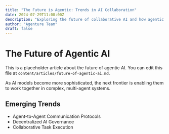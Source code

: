 ```yaml
---
title: "The Future is Agentic: Trends in AI Collaboration"
date: 2024-07-29T11:00:00Z
description: "Exploring the future of collaborative AI and how agentic systems are set to revolutionize industries."
author: "Agenture Team"
draft: false
---
```


# The Future of Agentic AI

This is a placeholder article about the future of agentic AI. You can edit this file at `content/articles/future-of-agentic-ai.md`.

As AI models become more sophisticated, the next frontier is enabling them to work together in complex, multi-agent systems.

## Emerging Trends
- Agent-to-Agent Communication Protocols
- Decentralized AI Governance
- Collaborative Task Execution 
